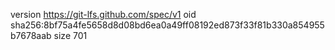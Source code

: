 version https://git-lfs.github.com/spec/v1
oid sha256:8bf75a4fe5658d8d08bd6ea0a49ff08192ed873f33f81b330a854955b7678aab
size 701
